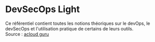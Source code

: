 # DevSecOps Light

Ce référentiel contient toutes les notions théoriques sur le devOps, le devSecOps et l'utilisation pratique de certains de leurs outils. 
<br>
Source : [acloud guru](https://learn.acloud.guru/)